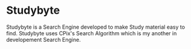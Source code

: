 # Studybyte
Studybyte is a Search Engine developed to make Study material easy to find. Studybyte uses CPix's Search Algorithm which is my another in developement Search Engine.
